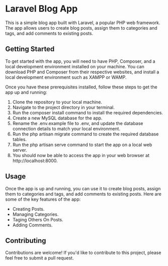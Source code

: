 # Laravel Blog App
This is a simple blog app built with Laravel, a popular PHP web framework. The app allows users to create blog posts, assign them to categories and tags, and add comments to existing posts.

## Getting Started
To get started with the app, you will need to have PHP, Composer, and a local development environment installed on your machine. You can download PHP and Composer from their respective websites, and install a local development environment such as XAMPP or WAMP.

Once you have these prerequisites installed, follow these steps to get the app up and running:

1. Clone the repository to your local machine.
2. Navigate to the project directory in your terminal.
3. Run the composer install command to install the required dependencies.
4. Create a new MySQL database for the app.
5. Rename the .env.example file to .env, and update the database connection details to match your local environment.
6. Run the php artisan migrate command to create the required database tables.
7. Run the php artisan serve command to start the app on a local web server.
8. You should now be able to access the app in your web browser at http://localhost:8000.

## Usage
Once the app is up and running, you can use it to create blog posts, assign them to categories and tags, and add comments to existing posts. Here are some of the key features of the app:

- Creating Posts.
- Managing Categories.
- Taging Others On Posts.
- Adding Comments.

## Contributing
Contributions are welcome! If you'd like to contribute to this project, please feel free to submit a pull request.
